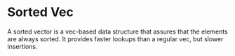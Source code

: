 # Sorted Vec

A sorted vector is a vec-based data structure that assures that the elements are always sorted.
It provides faster lookups than a regular vec, but slower insertions.
